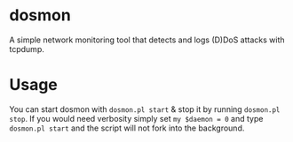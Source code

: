 # dosmon
A simple network monitoring tool that detects and logs (D)DoS attacks with tcpdump.

# Usage
You can start dosmon with `dosmon.pl start` & stop it by running `dosmon.pl stop`.
If you would need verbosity simply set `my $daemon = 0` and type `dosmon.pl start` and the script will not fork into the background.